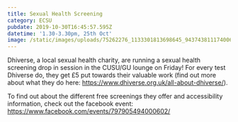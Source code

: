```yaml
---
title: Sexual Health Screening
category: ECSU
pubdate: 2019-10-30T16:45:57.595Z
datetime: '1.30-3.30pm, 25th Oct'
image: /static/images/uploads/75262276_1133301813698645_943743811174006784_o.jpg
---
```

Dhiverse, a local sexual health charity, are running a sexual health screening drop in session in the CUSU/GU lounge on Friday! For every test Dhiverse do, they get £5 put towards their valuable work (find out more about what they do here: https://www.dhiverse.org.uk/all-about-dhiverse/). 

To find out about the different free screenings they offer and accessibility information, check out the facebook event: https://www.facebook.com/events/797905494000602/
